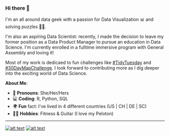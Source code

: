 



### Hi there 👋 

I'm an all around data geek with a passion for Data Visualization :bar_chart: and solving puzzles :female_detective:.

I'm also an aspiring Data Scientist: recently, I made the decision to leave my former position as a Data Product Manager to pursue an education in Data Science. I'm currently enrolled in a fulltime immersive program with General Assembly and loving it!

Most of my work is dedicaed to fun challenges like [#TidyTuesday](TidyTuesday) and [#30DayMapChallenge](30DayMapChallenge). I look forward to contributing more as I dig deeper into the exciting world of Data Science. 

**About Me**:
- :rainbow: **Pronouns**: She/Her/Hers 
- :computer: **Coding**: R, Python, SQL
- :earth_africa: **Fun** fact: I've lived in 4 different countries (US | CH | DE | SC)
- :biking_woman: **Hobbies**: Fitness & Guitar (I love my Peloton)

---

[![alt text][1.1]][1]    [![alt text][2.1]][2]






<!-- social icons-->

[1.1]: https://www.iconsdb.com/icons/download/white/twitter-24.png
[2.1]: https://www.iconsdb.com/icons/download/white/linkedin-4-24.png


<!-- links to social-->
[1]: https://twitter.com/tanya_shapiro
[2]: https://www.linkedin.com/in/shapirotanya/


